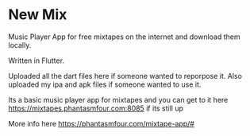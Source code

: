 # New Mix
Music Player App for free mixtapes on the internet and download them locally.

Written in Flutter.

Uploaded all the dart files here if someone wanted to reporpose it.
Also uploaded my ipa and apk files if someone wanted to use it.

Its a basic music player app for mixtapes and you can get to it here https://mixtapes.phantasmfour.com:8085 if its still up

More info here https://phantasmfour.com/mixtape-app/#
